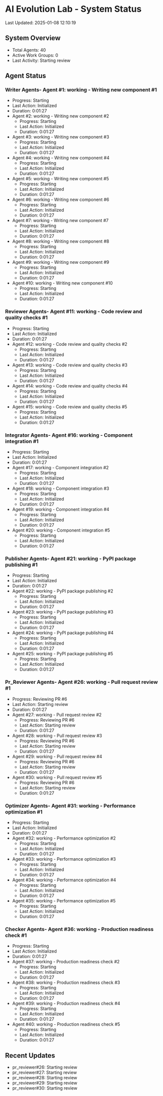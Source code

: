 # AI Evolution Lab - System Status
Last Updated: 2025-01-08 12:10:19

## System Overview
- Total Agents: 40
- Active Work Groups: 0
- Last Activity: Starting review

## Agent Status

### Writer Agents- Agent #1: working - Writing new component #1
  - Progress: Starting
  - Last Action: Initialized
  - Duration: 0:01:27
- Agent #2: working - Writing new component #2
  - Progress: Starting
  - Last Action: Initialized
  - Duration: 0:01:27
- Agent #3: working - Writing new component #3
  - Progress: Starting
  - Last Action: Initialized
  - Duration: 0:01:27
- Agent #4: working - Writing new component #4
  - Progress: Starting
  - Last Action: Initialized
  - Duration: 0:01:27
- Agent #5: working - Writing new component #5
  - Progress: Starting
  - Last Action: Initialized
  - Duration: 0:01:27
- Agent #6: working - Writing new component #6
  - Progress: Starting
  - Last Action: Initialized
  - Duration: 0:01:27
- Agent #7: working - Writing new component #7
  - Progress: Starting
  - Last Action: Initialized
  - Duration: 0:01:27
- Agent #8: working - Writing new component #8
  - Progress: Starting
  - Last Action: Initialized
  - Duration: 0:01:27
- Agent #9: working - Writing new component #9
  - Progress: Starting
  - Last Action: Initialized
  - Duration: 0:01:27
- Agent #10: working - Writing new component #10
  - Progress: Starting
  - Last Action: Initialized
  - Duration: 0:01:27

### Reviewer Agents- Agent #11: working - Code review and quality checks #1
  - Progress: Starting
  - Last Action: Initialized
  - Duration: 0:01:27
- Agent #12: working - Code review and quality checks #2
  - Progress: Starting
  - Last Action: Initialized
  - Duration: 0:01:27
- Agent #13: working - Code review and quality checks #3
  - Progress: Starting
  - Last Action: Initialized
  - Duration: 0:01:27
- Agent #14: working - Code review and quality checks #4
  - Progress: Starting
  - Last Action: Initialized
  - Duration: 0:01:27
- Agent #15: working - Code review and quality checks #5
  - Progress: Starting
  - Last Action: Initialized
  - Duration: 0:01:27

### Integrator Agents- Agent #16: working - Component integration #1
  - Progress: Starting
  - Last Action: Initialized
  - Duration: 0:01:27
- Agent #17: working - Component integration #2
  - Progress: Starting
  - Last Action: Initialized
  - Duration: 0:01:27
- Agent #18: working - Component integration #3
  - Progress: Starting
  - Last Action: Initialized
  - Duration: 0:01:27
- Agent #19: working - Component integration #4
  - Progress: Starting
  - Last Action: Initialized
  - Duration: 0:01:27
- Agent #20: working - Component integration #5
  - Progress: Starting
  - Last Action: Initialized
  - Duration: 0:01:27

### Publisher Agents- Agent #21: working - PyPI package publishing #1
  - Progress: Starting
  - Last Action: Initialized
  - Duration: 0:01:27
- Agent #22: working - PyPI package publishing #2
  - Progress: Starting
  - Last Action: Initialized
  - Duration: 0:01:27
- Agent #23: working - PyPI package publishing #3
  - Progress: Starting
  - Last Action: Initialized
  - Duration: 0:01:27
- Agent #24: working - PyPI package publishing #4
  - Progress: Starting
  - Last Action: Initialized
  - Duration: 0:01:27
- Agent #25: working - PyPI package publishing #5
  - Progress: Starting
  - Last Action: Initialized
  - Duration: 0:01:27

### Pr_Reviewer Agents- Agent #26: working - Pull request review #1
  - Progress: Reviewing PR #6
  - Last Action: Starting review
  - Duration: 0:01:27
- Agent #27: working - Pull request review #2
  - Progress: Reviewing PR #6
  - Last Action: Starting review
  - Duration: 0:01:27
- Agent #28: working - Pull request review #3
  - Progress: Reviewing PR #6
  - Last Action: Starting review
  - Duration: 0:01:27
- Agent #29: working - Pull request review #4
  - Progress: Reviewing PR #6
  - Last Action: Starting review
  - Duration: 0:01:27
- Agent #30: working - Pull request review #5
  - Progress: Reviewing PR #6
  - Last Action: Starting review
  - Duration: 0:01:27

### Optimizer Agents- Agent #31: working - Performance optimization #1
  - Progress: Starting
  - Last Action: Initialized
  - Duration: 0:01:27
- Agent #32: working - Performance optimization #2
  - Progress: Starting
  - Last Action: Initialized
  - Duration: 0:01:27
- Agent #33: working - Performance optimization #3
  - Progress: Starting
  - Last Action: Initialized
  - Duration: 0:01:27
- Agent #34: working - Performance optimization #4
  - Progress: Starting
  - Last Action: Initialized
  - Duration: 0:01:27
- Agent #35: working - Performance optimization #5
  - Progress: Starting
  - Last Action: Initialized
  - Duration: 0:01:27

### Checker Agents- Agent #36: working - Production readiness check #1
  - Progress: Starting
  - Last Action: Initialized
  - Duration: 0:01:27
- Agent #37: working - Production readiness check #2
  - Progress: Starting
  - Last Action: Initialized
  - Duration: 0:01:27
- Agent #38: working - Production readiness check #3
  - Progress: Starting
  - Last Action: Initialized
  - Duration: 0:01:27
- Agent #39: working - Production readiness check #4
  - Progress: Starting
  - Last Action: Initialized
  - Duration: 0:01:27
- Agent #40: working - Production readiness check #5
  - Progress: Starting
  - Last Action: Initialized
  - Duration: 0:01:27


## Recent Updates
- pr_reviewer#26: Starting review
- pr_reviewer#27: Starting review
- pr_reviewer#28: Starting review
- pr_reviewer#29: Starting review
- pr_reviewer#30: Starting review

